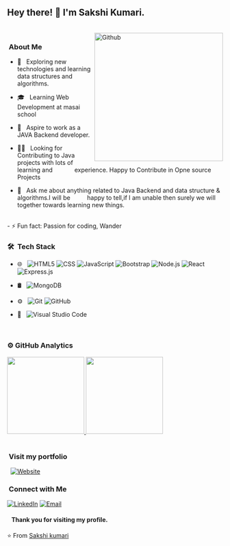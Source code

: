  <h2> Hey there! 👋 I'm Sakshi Kumari.</h2>
 <br/>
 
 <div><img align="right" heigth="300px" width="300px" alt="Github" src="https://i0.wp.com/fribly.com/wp-content/uploads/2016/03/Pure-CSS-Day-and-Night-Toggle.gif?fit=820%2C820&ssl=1" /></div>

<h3> &nbsp;About Me </h3>  

- 🙂 &nbsp; Exploring new technologies and learning data structures and algorithms.
- 🎓 &nbsp; Learning Web Development at masai school
- 💼 &nbsp; Aspire to work as a JAVA Backend developer.

- 👯‍♂️ &nbsp;&nbsp;Looking for Contributing to Java projects with lots of learning and &nbsp; &nbsp; &nbsp; &nbsp; &nbsp; &nbsp; experience.   Happy to Contribute in Opne source Projects<br>
- 💬 &nbsp;&nbsp;Ask me about anything related to Java Backend and data structure & algorithms.I will be &nbsp; &nbsp; &nbsp;&nbsp; &nbsp; happy to tell,if I am unable then surely we will together towards learning new things.
<br/>
- ⚡ Fun fact: Passion for coding, Wander

<h3> 🛠 &nbsp;Tech Stack</h3>

- 🌐 &nbsp;
  ![HTML5](https://img.shields.io/badge/-HTML5-333333?style=flat&logo=HTML5)
  ![CSS](https://img.shields.io/badge/-CSS-333333?style=flat&logo=CSS3&logoColor=1572B6)
  ![JavaScript](https://img.shields.io/badge/-JavaScript-333333?style=flat&logo=javascript)
  ![Bootstrap](https://img.shields.io/badge/-Bootstrap-333333?style=flat&logo=bootstrap&logoColor=563D7C)
  ![Node.js](https://img.shields.io/badge/-Node.js-333333?style=flat&logo=node.js)
  ![React](https://img.shields.io/badge/-React-333333?style=flat&logo=react)
  ![Express.js](https://img.shields.io/badge/-Express.js-333333?style=flat&logo=ExpressJS)
<!--   ![Redux](https://img.shields.io/badge/-Redux-236799?style=flat&logo=redux) -->

- 🛢 &nbsp;
  ![MongoDB](https://img.shields.io/badge/-MongoDB-333333?style=flat&logo=mongodb)
  
- ⚙️ &nbsp;
  ![Git](https://img.shields.io/badge/-Git-333333?style=flat&logo=git)
  ![GitHub](https://img.shields.io/badge/-GitHub-333333?style=flat&logo=github)
- 🔧 &nbsp;
  ![Visual Studio Code](https://img.shields.io/badge/-Visual%20Studio%20Code-333333?style=flat&logo=visual-studio-code&logoColor=007ACC)
<!--   ![Atom](https://img.shields.io/badge/-Atom-333333?style=flat&logocolor=&logo=atom) -->
<br/>
 <div>
<h3>⚙️ GitHub Analytics</h3>
<a href="https://github.com/sakshi00555">
  <img height="180em" src="https://github-readme-stats.vercel.app/api?username=sakshi00555&show_icons=true&theme=radical" />
  <img height="180em" src="https://github-readme-stats.vercel.app/api/top-langs/?username=sakshi00555&theme=buefy&layout=compact" />
</a>
 </div>
<br/>
<h3>&nbsp;Visit my portfolio </h3>
&nbsp;&nbsp;<a href="https://awesome-golick-6ddd51.netlify.app/" target="blank"><img alt="Website" src="https://img.shields.io/badge/Website-portfolio-blue?style=flat-square&logo=google-chrome"></a><br/>

<h3>&nbsp;Connect with Me </h3>
<p align="left">
<a href="https://www.linkedin.com/in/sakshi-kumari-202282214/" target="_blank"><img alt="LinkedIn" src="https://img.shields.io/badge/LinkedIn-sakshi%20kumari-blue?style=flat-square&logo=linkedin"></a>
<a href="mailto:skrana00555@gmail.com" target="_blank"><img alt="Email" src="https://img.shields.io/badge/Gmail-sakshi%20kumari-blue?style=flat-square&logo=gmail"></a>
</p>

#### &nbsp;&nbsp; Thank you for visiting my profile.

⭐️ From [Sakshi kumari](https://github.com/sakshi00555)


